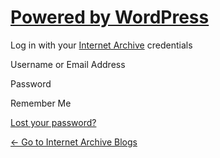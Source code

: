 [Powered by WordPress](https://wordpress.org/)
==============================================

Log in with your [Internet Archive](https://archive.org) credentials

Username or Email Address

Password

<span class="dashicons dashicons-visibility" aria-hidden="true"></span>

Remember Me

[Lost your password?](https://blog.archive.org/wp-login.php?action=lostpassword)

[← Go to Internet Archive Blogs](https://blog.archive.org/)
